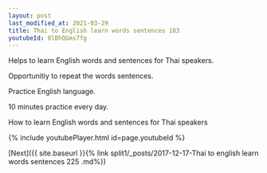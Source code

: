 ```yaml
---
layout: post
last_modified_at: 2021-03-29
title: Thai to English learn words sentences 183 
youtubeId: 8lBhQGms7fg
---
```

 
 
Helps to learn English words and sentences for Thai speakers.

Opportunitiy to repeat the words sentences. 

Practice English language. 
 
10 minutes practice every day. 
 
How to learn English words and sentences for Thai speakers 
 
{% include youtubePlayer.html id=page.youtubeId %}
 
 
[Next]({{ site.baseurl }}{% link  split1/_posts/2017-12-17-Thai to english learn words sentences 225 .md%})
 
